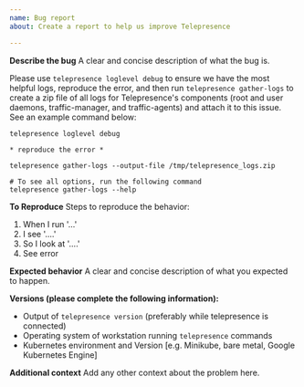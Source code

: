 ```yaml
---
name: Bug report
about: Create a report to help us improve Telepresence

---
```


**Describe the bug**
A clear and concise description of what the bug is.

Please use `telepresence loglevel debug` to ensure we have the most helpful logs,
reproduce the error, and then run `telepresence gather-logs` to create a
zip file of all logs for Telepresence's components (root and user daemons,
traffic-manager, and traffic-agents) and attach it to this issue. See an
example command below:
```
telepresence loglevel debug

* reproduce the error *

telepresence gather-logs --output-file /tmp/telepresence_logs.zip

# To see all options, run the following command
telepresence gather-logs --help
```


**To Reproduce**
Steps to reproduce the behavior:
1. When I run '...'
2. I see '....'
3. So I look at '....'
4. See error

**Expected behavior**
A clear and concise description of what you expected to happen.

**Versions (please complete the following information):**
 - Output of `telepresence version` (preferably while telepresence is connected)
 - Operating system of workstation running `telepresence` commands
 - Kubernetes environment and Version [e.g. Minikube, bare metal, Google Kubernetes Engine]

**Additional context**
Add any other context about the problem here.
